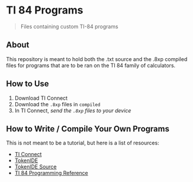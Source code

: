 # TI 84 Programs
> Files containing custom TI-84 programs

## About
This repository is meant to hold both the .txt source and the .8xp compiled files for programs that are to be ran on the TI 84 family of calculators.

## How to Use
1. Download TI Connect
2. Download the `.8xp` files in `compiled`
3. In TI Connect, *send the `.8xp` files to your device*

## How to Write / Compile Your Own Programs
This is not meant to be a tutorial, but here is a list of resources:
* [TI Connect](https://education.ti.com/en/products/computer-software/ti-connect-sw)
* [TokenIDE](https://www.cemetech.net/downloads/files/515/x515)
* [TokenIDE Source](https://github.com/NicholasSynovic/TokenIDE)
* [TI 84 Programming Reference](https://education.ti.com/html/webhelp/EG_TI84PlusCE/EN/Subsystems/e-guide_ref84plus_en/content/m_splashpage/ti-refguide_84plusce.HTML)
